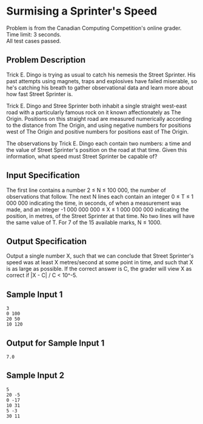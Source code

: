 # Surmising a Sprinter's Speed

Problem is from the Canadian Computing Competition's online grader.\
Time limit: 3 seconds.\
All test cases passed.

## Problem Description
Trick E. Dingo is trying as usual to catch his nemesis the Street Sprinter. His past attempts
using magnets, traps and explosives have failed miserable, so he's catching his breath to gather
observational data and learn more about how fast Street Sprinter is.

Trick E. Dingo and Stree Sprinter both inhabit a single straight west-east road with a particularly
famous rock on it known affectionately as The Origin. Positions on this straight road are measured
numerically according to the distance from The Origin, and using negative numbers for positions
west of The Origin and positive numbers for positions east of The Origin.

The observations by Trick E. Dingo each contain two numbers: a time and the value of Street
Sprinter's position on the road at that time. Given this information, what speed must Street Sprinter
be capable of?

## Input Specification
The first line contains a number 2 ≤ N ≤ 100 000, the number of observations that follow. The
next N lines each contain an integer 0 ≤ T ≤ 1 000 000 indicating the time, in seconds, of
when a measurement was made, and an integer -1 000 000 000 ≤ X ≤ 1 000 000 000 indicating
the position, in metres, of the Street Sprinter at that time. No two lines will have the same value of T.
For 7 of the 15 available marks, N ≤ 1000.

## Output Specification
Output a single number X, such that we can conclude that Street Sprinter's speed was at least X
metres/second at some point in time, and such that X is as large as possible. If the correct answer
is C, the grader will view X as correct if |X - C| / C < 10^-5.

## Sample Input 1
```
3
0 100
20 50
10 120
```

## Output for Sample Input 1
```
7.0
```

## Sample Input 2
```
5
20 -5
0 -17
10 31
5 -3
30 11
```
